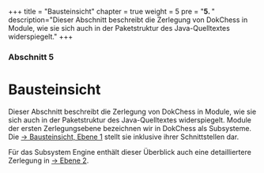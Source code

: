 +++
title = "Bausteinsicht"
chapter = true
weight = 5
pre = "<b>5. </b>"
description="Dieser Abschnitt beschreibt die Zerlegung von DokChess in Module, wie sie sich auch in der Paketstruktur des Java-Quelltextes widerspiegelt."
+++

### Abschnitt 5

# Bausteinsicht

Dieser Abschnitt beschreibt die Zerlegung von DokChess in Module, wie sie sich auch in der Paketstruktur des Java-Quelltextes widerspiegelt.
Module der ersten Zerlegungsebene bezeichnen wir in DokChess als Subsysteme.
Die [→ Bausteinsicht, Ebene 1](/05_bausteinsicht/01_ebene_1/) stellt sie inklusive ihrer Schnittstellen dar.

Für das Subsystem Engine enthält dieser Überblick auch eine detailliertere Zerlegung in [→ Ebene 2](/05_bausteinsicht/06_ebene_2_engine/).
